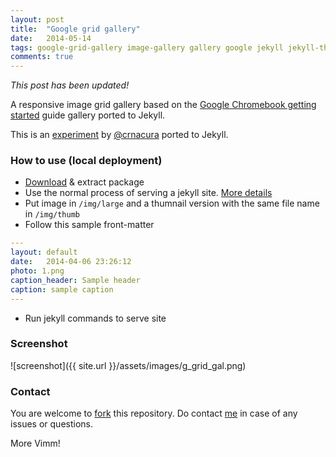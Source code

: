 ```yaml
---
layout: post
title:  "Google grid gallery"
date:   2014-05-14
tags: google-grid-gallery image-gallery gallery google jekyll jekyll-theme
comments: true
---
```

_This post has been updated!_

A responsive image grid gallery based on the [Google Chromebook getting started](https://gweb-gettingstartedguide.appspot.com/) guide gallery ported to Jekyll.

This is an [experiment](http://tympanus.net/Blueprints/GridGallery/) by [@crnacura](https://twitter.com/crnacura) ported to Jekyll.

### How to use (local deployment)
+ [Download](https://github.com/nadjetey/GridGallery/archive/master.zip) & extract package
+ Use the normal process of serving a jekyll site. [More details](http://jekyllrb.com/)
+ Put image in ``/img/large`` and a thumnail version with the same file name in ``/img/thumb``
+ Follow this sample front-matter

```yaml
---
layout: default
date:   2014-04-06 23:26:12
photo: 1.png
caption_header: Sample header
caption: sample caption
---
```
+ Run jekyll commands to serve site

### Screenshot
![screenshot]({{ site.url }}/assets/images/g_grid_gal.png)

### Contact
You are welcome to [fork](https://github.com/nadjetey/GridGallery/fork) this repository. Do contact [me](https://twitter.com/_nadjetey) in case of any issues or questions.

More Vimm!